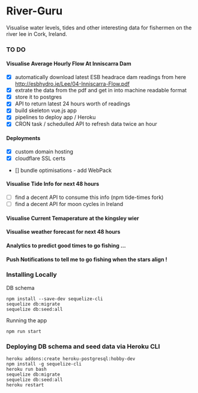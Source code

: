 
# River-Guru

Visualise water levels, tides and other interesting data for fishermen on the river lee in Cork, Ireland.

### TO DO

#### Visualise Average Hourly Flow At Inniscarra Dam
- [X] automatically download latest ESB headrace dam readings from here 
 http://esbhydro.ie/Lee/04-Inniscarra-Flow.pdf
- [X] extrate the data from the pdf and get in into machine readable format
- [X] store it to postgres
- [X] API to return latest 24 hours worth of readings
- [X] build skeleton vue.js app
- [X] pipelines to deploy app  / Heroku
- [X] CRON task / schedulled API to refresh data twice an hour

#### Deployments
- [X] custom domain hosting
- [X] cloudflare SSL certs
- [] bundle optimisations - add WebPack


#### Visualise Tide Info for next 48 hours
- [ ] find a decent API to consume this info (npm tide-times fork)
- [ ] find a decent API for moon cycles in Ireland

#### Visualise Current Temaperature at the kingsley wier

#### Visualise weather forecast for next 48 hours

#### Analytics to predict good times to go fishing ...


#### Push Notifications to tell me to go fishing when the stars align !


### Installing Locally

DB schema
```
npm install --save-dev sequelize-cli
sequelize db:migrate  
sequelize db:seed:all   

```

Running the app
```
npm run start
```



### Deploying DB schema and seed data via Heroku CLI

```
heroku addons:create heroku-postgresql:hobby-dev
npm install -g sequelize-cli
heroku run bash
sequelize db:migrate  
sequelize db:seed:all  
heroku restart

```
                                                